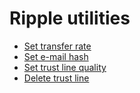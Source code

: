 Ripple utilities
================

* [Set transfer rate](http://ripplerm.github.io/ripple-utilities/settransferrate.html)
* [Set e-mail hash](http://ripplerm.github.io/ripple-utilities/setemailhash.html)
* [Set trust line quality](http://ripplerm.github.io/ripple-utilities/settrustlinequality.html)
* [Delete trust line](http://ripplerm.github.io/ripple-utilities/deletetrustline.html)
